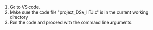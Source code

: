 1. Go to VS code.
2. Make sure the code file "project_DSA_IITJ.c" is in the current working directory.
3. Run the code and proceed with the command line arguments.
